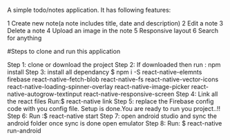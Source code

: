 A simple todo/notes application. It has following features:

1 Create new note(a note includes title, date and description)
2 Edit a note
3 Delete a note
4 Upload an image in the note
5 Responsive layout
6 Search for anything


#Steps to clone and run this application

Step 1:
clone or download the project
Step 2:
If downloaded then run : npm install
Step 3:
install all dependancy
$ npm i -S react-native-elemnts firebase react-native-fetch-blob react-native-fs react-native-vector-icons react-native-loading-spinner-overlay react-native-image-picker react-native-autogrow-textinput react-native-responsive-screen
Step 4:
Link all the react files
Run:$ react-native link
Step 5:
replace the Firebase config  code with you config file.
Setup is done.You are ready to run you project..!!
Step 6:
Run :$ react-native start
Step 7:
open android studio and sync the android folder 
once sync is done open emulator
Step 8:
Run: $ react-native run-android
